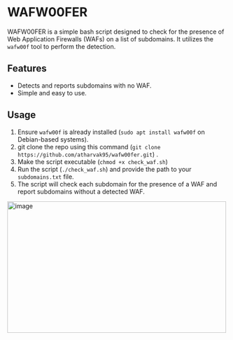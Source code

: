 # WAFW00FER

WAFW00FER is a simple bash script designed to check for the presence of Web Application Firewalls (WAFs) on a list of subdomains. It utilizes the `wafw00f` tool to perform the detection.

## Features

- Detects and reports subdomains with no WAF.
- Simple and easy to use.

## Usage

1. Ensure `wafw00f` is already installed (`sudo apt install wafw00f` on Debian-based systems).
2. git clone the repo using this command (`git clone https://github.com/atharvak95/wafw00fer.git`) .
3. Make the script executable (`chmod +x check_waf.sh`)
4. Run the script (`./check_waf.sh`) and provide the path to your `subdomains.txt` file.
5. The script will check each subdomain for the presence of a WAF and report subdomains without a detected WAF.

<img src="https://github.com/user-attachments/assets/42580b11-de8f-4076-916b-f6e34bbba8f2" alt="image" width="500" height="300">
